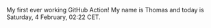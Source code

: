 My first ever working GitHub Action!
My name is Thomas and today is Saturday, 4 February, 02:22 CET. 
